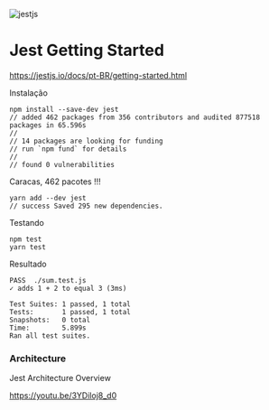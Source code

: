 ![jestjs](https://user-images.githubusercontent.com/1257048/85959787-d17a0080-b974-11ea-816b-df03b8c1846e.png)

# Jest Getting Started

https://jestjs.io/docs/pt-BR/getting-started.html


Instalação

    npm install --save-dev jest
    // added 462 packages from 356 contributors and audited 877518 packages in 65.596s
    //
    // 14 packages are looking for funding
    // run `npm fund` for details
    //
    // found 0 vulnerabilities

Caracas, 462 pacotes !!!

    yarn add --dev jest
    // success Saved 295 new dependencies.


Testando

    npm test
    yarn test

Resultado

    PASS  ./sum.test.js
    ✓ adds 1 + 2 to equal 3 (3ms)

    Test Suites: 1 passed, 1 total
    Tests:       1 passed, 1 total
    Snapshots:   0 total
    Time:        5.899s
    Ran all test suites.


### Architecture

Jest Architecture Overview

https://youtu.be/3YDiloj8_d0
